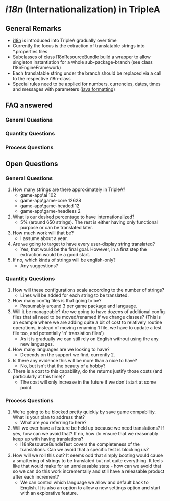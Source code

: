 # *i18n* (Internationalization) in TripleA

## General Remarks

- [i18n](https://docs.oracle.com/javase/8/docs/technotes/guides/intl/index.html) is introduced into TripleA gradually
  over time
- Currently the focus is the extraction of translatable strings into *.properties files
- Subclasses of class I18nResourceBundle build a wrapper to allow singleton instantiation for a whole
  sub-package-branch (see class I18nEngineFramework)
- Each translatable string under the branch should be replaced via a call to the respective i18n-class
- Special rules need to be applied for numbers, currencies, dates, times and messages with
  parameters ([java formatting](https://docs.oracle.com/javase/tutorial/i18n/format/index.html))

## FAQ answered

### General Questions

### Quantity Questions

### Process Questions

## Open Questions

### General Questions

1. How many strings are there approximately in TripleA?
    - game-app\ai 102
    - game-app\game-core 12628
    - game-app\game-headed 12
    - game-app\game-headless 2
2. What is our desired percentage to have internationalized?
    - 5% (around 650 strings). The rest is either having only functional purpose or can be translated later.
3. How much work will that be?
    - I assume about a year.
4. Are we going to target to have every user-display string translated?
    - Yes, that would be the final goal. However, in a first step the extraction would be a good start.
5. If no, which kinds of strings will be english-only?
    - Any suggestions?

### Quantity Questions

1. How will these configurations scale according to the number of strings?
    - Lines will be added for each string to be translated.
2. How many config files is that going to be?
    - Presumably around 3 per game package and language.
3. Will it be manageable? Are we going to have dozens of additional config files that all need to be moved/renamed if we
   change classes? (This is an example where we are adding quite a bit of cost to relatively routine operations, instead
   of moving renaming 1 file, we have to update a test file too, and potentially 'n' translation files')
    - As it is gradually we can still rely on English without using the any new languages.
4. How many languages are we looking to have?
    - Depends on the support we find, currently 2.
5. Is there any evidence this will be more than a nice to have?
    - No, but isn't that the beauty of a hobby?
6. There is a cost to this capability, do the returns justify those costs (and particularly at this time)?
    - The cost will only increase in the future if we don't start at some point.

### Process Questions

1. We're going to be blocked pretty quickly by save game compability. What is your plan to address that?
    - What are you referring to here?
2. Will we ever have a feature be held up because we need translations? If yes, how can we avoid that? If no, how do
   ensure that we reasonably keep up with having translations?
    - I18nResourceBundleTest covers the completeness of the translations. Can we avoid that a specific test is blocking
      us?
3. How will we roll this out? It seems odd that simply booting would cause a smattering of strings to be translated but
   not quite everything. It feels like that would make for an unreleasable state - how can we avoid that so we can do
   this work incrementally and still have a releasable product after each increment?
    - We can control which language we allow and default back to English. It is also an option to allow a new settings
      option and start with an explorative feature.  
